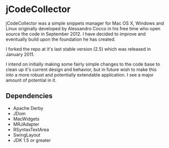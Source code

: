 jCodeCollector
==============

jCodeCollector was a simple snippets manager for Mac OS X, Windows and Linux originally developed by Alessandro Cocco in his free time who open source the code in September 2012. I have decided to improve and eventually build upon the foundation he has created.

I forked the repo at it's last stable version (2.5) which was released in January 2011.

I intend on initially making some fairly simple changes to the code base to clean up it's current design and behavior, but in future wish to make this into a more robust and potentially extendable application. I see a major amount of potential in it.

## Dependencies

* Apache Derby
* JDom
* MacWidgets
* MRJAdapter
* RSyntaxTextArea
* SwingLayout
* JDK 1.5 or greater
